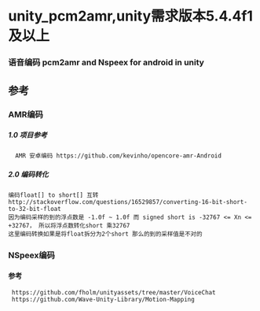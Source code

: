 # unity_pcm2amr,unity需求版本5.4.4f1及以上
### 语音编码 pcm2amr and Nspeex for android in unity 
## 参考
### AMR编码
##### 1.0 项目参考
      AMR 安卓编码 https://github.com/kevinho/opencore-amr-Android
##### 2.0 编码转化
    编码float[] to short[] 互转 http://stackoverflow.com/questions/16529857/converting-16-bit-short-to-32-bit-float
    因为编码采样的到的浮点数是 -1.0f ~ 1.0f 而 signed short is -32767 <= Xn <= +32767， 所以将浮点数转化short 乘32767
    这里编码转换如果是将float拆分为2个short 那么的到的采样值是不对的
### NSpeex编码
#### 参考
     https://github.com/fholm/unityassets/tree/master/VoiceChat
     https://github.com/Wave-Unity-Library/Motion-Mapping
